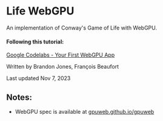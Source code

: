 # Life WebGPU

An implementation of Conway's Game of Life with WebGPU.


#### Following this tutorial:

[Google Codelabs - Your First WebGPU App](https://codelabs.developers.google.com/your-first-webgpu-app)

Written by Brandon Jones, François Beaufort

Last updated Nov 7, 2023

## Notes: 
- WebGPU spec is available at [gpuweb.github.io/gpuweb](https://gpuweb.github.io/gpuweb/)